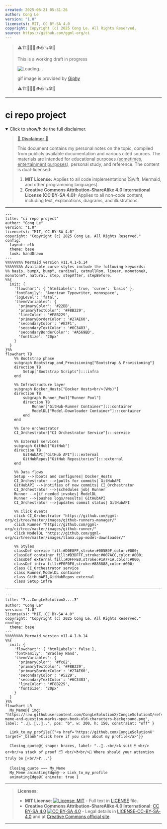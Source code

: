 ```yaml
---
created: 2025-06-21 05:31:26
author: Cong Le
version: "1.0"
license(s): MIT, CC BY-SA 4.0
copyright: Copyright (c) 2025 Cong Le. All Rights Reserved.
source: https://github.com/ggml-org/ci
---
```



> ⚠️🏗️🚧🦺🧱🪵🪨🪚🛠️👷
> 
> This is a working draft in progress
> 
> ![Loading...](https://media4.giphy.com/media/v1.Y2lkPTc5MGI3NjExaDV0NjhoMjFmMTU4bmk5OXZvdDRrNXR6MHNhenZ4c3UyaGUxYnpqbSZlcD12MV9pbnRlcm5hbF9naWZfYnlfaWQmY3Q9Zw/52FJTR5RaZ15dlzwqF/giphy.gif)
>
> gif image is provided by [Giphy](https://giphy.com)
> 
> ⚠️🏗️🚧🦺🧱🪵🪨🪚🛠️👷


----




# ci repo project
<details open>
<summary>Click to show/hide the full disclaimer.</summary>
   
> <ins>📢 **Disclaimer** 🚨</ins>
>
> This document contains my personal notes on the topic,
> compiled from publicly available documentation and various cited sources.
> The materials are intended for educational purposes (<ins>sometimes, entertainment purposes</ins>), personal study, and reference.
> The content is dual-licensed:
> 1. **MIT License:** Applies to all code implementations (Swift, Mermaid, and other programming languages).
> 2. **Creative Commons Attribution-ShareAlike 4.0 International License (CC BY-SA 4.0):** Applies to all non-code content, including text, explanations, diagrams, and illustrations.

</details>


----

```mermaid
---
title: "ci repo project"
author: "Cong Le"
version: "1.0"
license(s): "MIT, CC BY-SA 4.0"
copyright: "Copyright (c) 2025 Cong Le. All Rights Reserved."
config:
  layout: elk
  theme: base
  look: handDrawn
---
%%%%%%%% Mermaid version v11.4.1-b.14
%%%%%%%% Available curve styles include the following keywords:
%% basis, bumpX, bumpY, cardinal, catmullRom, linear, monotoneX, monotoneY, natural, step, stepAfter, stepBefore.
%%{
  init: {
    'flowchart': { 'htmlLabels': true, 'curve': 'basis' },
    'fontFamily': 'American Typewriter, monospace',
    'logLevel': 'fatal',
    'themeVariables': {
      'primaryColor': '#22BB',
      'primaryTextColor': '#F8B229',
      'lineColor': '#F8B229',
      'primaryBorderColor': '#27AE60',
      'secondaryColor': '#E2F1',
      'secondaryTextColor': '#6C3483',
      'secondaryBorderColor': '#A569BD',
      'fontSize': '20px'
    }
  }
}%%
flowchart TB
    %% Bootstrap phase
    subgraph Bootstrap_and_Provisioning["Bootstrap & Provisioning"]
    direction TB
        Setup["Bootstrap Scripts"]:::infra
    end

    %% Infrastructure layer
    subgraph Docker_Hosts["Docker Hosts<br/>(VMs)"]
    direction TB
        subgraph Runner_Pool["Runner Pool"]
        direction TB
            Runner["GitHub-Runner Container"]:::container
            ModelDL["Model-Downloader Container"]:::container
        end
    end

    %% Core orchestrator
    CI_Orchestrator["CI Orchestrator Service"]:::service

    %% External services
    subgraph GitHub["GitHub"]
    direction TB
        GitHubAPI["GitHub API"]:::external
        GitHubRepos["GitHub Repositories"]:::external
    end

    %% Data flows
    Setup -->|boots and configures| Docker_Hosts
    CI_Orchestrator -->|polls for commits| GitHubAPI
    GitHubAPI -->|notifies of new commits| CI_Orchestrator
    CI_Orchestrator -->|schedules job| Runner
    Runner -->|if needed invokes| ModelDL
    Runner -->|pushes logs/results| GitHubAPI
    CI_Orchestrator -->|updates commit status| GitHubAPI

    %% Click events
    click CI_Orchestrator "https://github.com/ggml-org/ci/tree/master/images/github-runners-manager/"
    click Runner "https://github.com/ggml-org/ci/tree/master/images/github-runner/"
    click ModelDL "https://github.com/ggml-org/ci/tree/master/images/llama.cpp-model-downloader/"

    %% Styles
    classDef service fill:#D0E8FF,stroke:#005B9F,color:#000;
    classDef container fill:#B3DFFF,stroke:#007ACC,color:#000;
    classDef external fill:#DFFFE0,stroke:#1A7F1A,color:#000;
    classDef infra fill:#F0F0F0,stroke:#888888,color:#000;
    class CI_Orchestrator service
    class Runner,ModelDL container
    class GitHubAPI,GitHubRepos external
    class Setup infra

```

------

```mermaid
---
title: "❓...CongLeSolutionX....❓"
author: "Cong Le"
version: "1.0"
license(s): "MIT, CC BY-SA 4.0"
copyright: "Copyright (c) 2025 Cong Le. All Rights Reserved."
config:
  theme: base
---
%%%%%%%% Mermaid version v11.4.1-b.14
%%{
  init: {
    'flowchart': { 'htmlLabels': false },
    'fontFamily': 'Bradley Hand',
    'themeVariables': {
      'primaryColor': '#fc82',
      'primaryTextColor': '#F8B229',
      'primaryBorderColor': '#27AE60',
      'secondaryColor': '#5229',
      'secondaryTextColor': '#6C3483',
      'lineColor': '#F8B229',
      'fontSize': '20px'
    }
  }
}%%
flowchart LR
  My_Meme@{ img: "https://raw.githubusercontent.com/CongLeSolutionX/CongLeSolutionX/refs/heads/main/assets/images/My-meme-and-question-marks-open-book-old-characters-background.png", label: "..🙉..👀..📖..", pos: "b", w: 200, h: 150, constraint: "off" }

  Link_to_my_profile{{"<a href='https://github.com/CongLeSolutionX' target='_blank'>Click here if you care about my profile</a>"}}

  Closing_quote@{ shape: braces, label: "..👀..<br/>A suit 🕴️ <br/> or<br/>a stack of proof 🗂️ <br/>❓<br/>💭 Where should your attention truly be 💬<br/>❓..."}

  Closing_quote ~~~ My_Meme
  My_Meme animatingEdge@--> Link_to_my_profile
  animatingEdge@{ animate: true }

```

---
><b>Licenses</b>:
>
>- <b>MIT License</b>:  [![License: MIT](https://img.shields.io/badge/License-MIT-yellow.svg)](LICENSE) - Full text in [LICENSE](LICENSE) file.
>- <b>Creative Commons Attribution-ShareAlike 4.0 International</b>: [CC BY-SA 4.0](https://creativecommons.org/licenses/by-sa/4.0/) [![CC BY-SA 4.0](https://licensebuttons.net/l/by-sa/4.0/88x31.png)](https://creativecommons.org/licenses/by-sa/4.0/) - Legal details in [LICENSE-CC-BY-SA-4.0](THE_PAST/LICENSE-CC-BY-SA-4.0) and at [Creative Commons official site](https://creativecommons.org/licenses/by-sa/4.0/).
>
---
